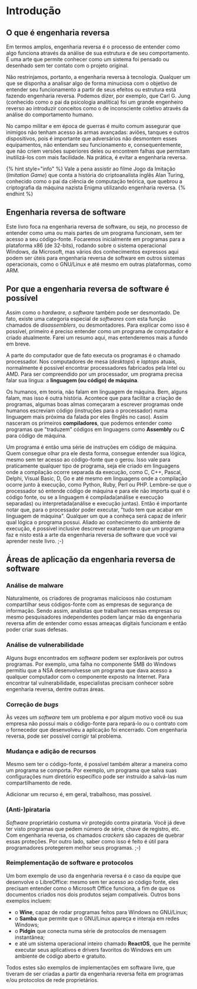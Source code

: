 # Introdução

## O que é engenharia reversa

Em termos amplos, engenharia reversa é o processo de entender como algo funciona através da análise de sua estrutura e de seu comportamento. É uma arte que permite conhecer como um sistema foi pensado ou desenhado sem ter contato com o projeto original.

Não restrinjamos, portanto, a engenharia reversa à tecnologia. Qualquer um que se disponha a analisar algo de forma minuciosa com o objetivo de entender seu funcionamento a partir de seus efeitos ou estrutura está fazendo engenharia reversa. Podemos dizer, por exemplo, que Carl G. Jung \(conhecido como o pai da psicologia analítica\) foi um grande engenheiro reverso ao introduzir conceitos como o de inconsciente coletivo através da análise do comportamento humano.

No campo militar e em época de guerras é muito comum assegurar que inimigos não tenham acesso às armas avançadas: aviões, tanques e outros dispositivos, pois é importante que adversários não desmontem esses equipamentos, não entendam seu funcionamento e, consequentemente, que não criem versões superiores deles ou encontrem falhas que permitam inutilizá-los com mais facilidade. Na prática, é evitar a engenharia reversa.

{% hint style="info" %}
Vale a pena assistir ao filme Jogo da Imitação \(_Imitation Game_\) que conta a história do criptoanalista inglês Alan Turing, conhecido como o pai da ciência de computação teórica, que quebrou a criptografia da máquina nazista Enigma utilizando engenharia reversa.
{% endhint %}

## Engenharia reversa de software

Este livro foca na engenharia reversa de software, ou seja, no processo de entender como uma ou mais partes de um programa funcionam, sem ter acesso a seu código-fonte. Focaremos inicialmente em programas para a plataforma x86 \(de 32-bits\), rodando sobre o sistema operacional Windows, da Microsoft, mas vários dos conhecimentos expressos aqui podem ser úteis para engenharia reversa de software em outros sistemas operacionais, como o GNU/Linux e até mesmo em outras plataformas, como ARM.

## Por que a engenharia reversa de software é possível

Assim como o _hardware, o software_ também pode ser desmontado. De fato, existe uma categoria especial de _softwares_ com esta função chamados de _disassemblers_, ou desmontadores. Para explicar como isso é possível, primeiro é preciso entender como um programa de computador é criado atualmente. Farei um resumo aqui, mas entenderemos mais a fundo em breve.

A parte do computador que de fato executa os programas é o chamado processador. Nos computadores de mesa \(_desktops_\) e _laptops_ atuais, normalmente é possível encontrar processadores fabricados pela Intel ou AMD. Para ser compreendido por um processador, um programa precisa falar sua língua: a **linguagem \(ou código\) de máquina**.

Os humanos, em teoria, não falam em linguagem de máquina. Bem, alguns falam, mas isso é outra história. Acontece que para facilitar a criação de programas, algumas boas almas começaram a escrever programas onde humanos escreviam código \(instruções para o processador\) numa linguagem mais próxima da falada por eles \(Inglês no caso\). Assim nasceram os primeiros **compiladores**, que podemos entender como programas que "traduzem" códigos em linguagens como **Assembly** ou **C** para código de máquina.

Um programa é então uma série de instruções em código de máquina. Quem consegue olhar pra ele desta forma, consegue entender sua lógica, mesmo sem ter acesso ao código-fonte que o gerou. Isso vale para praticamente qualquer tipo de programa, seja ele criado em linguagens onde a compilação ocorre separada da execução, como C, C++, Pascal, Delphi, Visual Basic, D, Go e até mesmo em linguagens onde a compilação ocorre junto à execução, como Python, Ruby, Perl ou PHP. Lembre-se que o processador só entende código de máquina e para ele não importa qual é o código fonte, ou se a linguagem é compilada\(análise e execução separadas\) ou interpretada\(análise e execução juntas\). Então é importante notar que, para o processador poder executar, "tudo tem que acabar em linguagem de máquina". Qualquer um que a conheça será capaz de inferir qual lógica o programa possui. Aliado ao conhecimento do ambiente de execução, é possível inclusive descrever exatamente o que um programa faz e nisto está a arte da engenharia reversa de software que você vai aprender neste livro. ;-\)

## Áreas de aplicação da engenharia reversa de software

### Análise de malware

Naturalmente, os criadores de programas maliciosos não costumam compartilhar seus códigos-fonte com as empresas de segurança de informação. Sendo assim, analistas que trabalham nessas empresas ou mesmo pesquisadores independentes podem lançar mão da engenharia reversa afim de entender como essas ameaças digitais funcionam e então poder criar suas defesas.

### Análise de vulnerabilidade

Alguns _bugs_ encontrados em _software_ podem ser exploráveis por outros programas. Por exemplo, uma falha no componente SMB do Windows permitiu que a NSA desenvolvesse um programa que dava acesso a qualquer computador com o componente exposto na Internet. Para encontrar tal vulnerabilidade, especialistas precisam conhecer sobre engenharia reversa, dentre outras áreas.

### Correção de _bugs_

Às vezes um _software_ tem um problema e por algum motivo você ou sua empresa não possui mais o código-fonte para repará-lo ou o contrato com o fornecedor que desenvolveu a aplicação foi encerrado. Com engenharia reversa, pode ser possível corrigir tal problema.

### Mudança e adição de recursos

Mesmo sem ter o código-fonte, é possível também alterar a maneira como um programa se comporta. Por exemplo, um programa que salva suas configurações num diretório específico pode ser instruído a salvá-las num compartilhamento de rede.

Adicionar um recurso é, em geral, trabalhoso, mas possível.

### \(Anti-\)pirataria

_Software_ proprietário costuma vir protegido contra pirataria. Você já deve ter visto programas que pedem número de série, chave de registro, etc. Com engenharia reversa, os chamados _crackers_ são capazes de quebrar essas proteções. Por outro lado, saber como isso é feito é útil para programadores protegerem melhor seus programas. ;-\)

### Reimplementação de software e protocolos

Um bom exemplo de uso da engenharia reversa é o caso da equipe que desenvolve o LibreOffice: mesmo sem ter acesso ao código fonte, eles precisam entender como o Microsoft Office funciona, a fim de que os documentos criados nos dois produtos sejam compatíveis. Outros bons exemplos incluem:

* o **Wine**, capaz de rodar programas feitos para Windows no GNU/Linux;
* o **Samba** que permite que o GNU/Linux apareça e interaja em redes Windows;
* o **Pidgin** que conecta numa série de protocolos de mensagem instantânea;
* e até um sistema operacional inteiro chamado **ReactOS**, que lhe permite executar seus aplicativos e drivers favoritos do Windows em um ambiente de código aberto e gratuito.

Todos estes são exemplos de implementações em software livre, que tiveram de ser criadas a partir da engenharia reversa feita em programas e/ou protocolos de rede proprietários.

